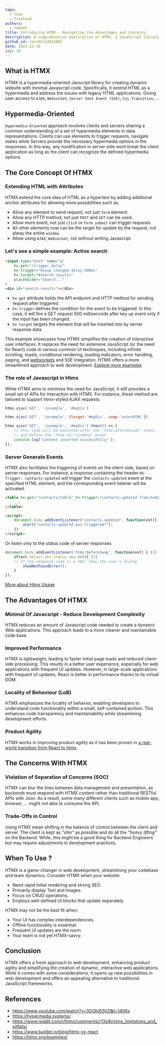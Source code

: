 ```yaml
---
tags:
  - htmx
  - frontend
authors:
  - namanh
title: Introducing HTMX - Navigating the Advantages and Concerns
description: A comprehensive exploration of HTMX, a JavaScript library that extends HTML as a hypermedia, addressing the limitations of legacy HTML applications.
github_id: tonible14012002
date: 2023-12-18
icy: 10
---
```


## What is HTMX
HTMX is a hypermedia-oriented Javscript library for creating dynamic website with minimal Javascript code. Specifically, it extend HTML as a hypermedia and address the issues with legacy HTML applications.
Giving user access to `AJAX`, `Websocket`, `Server Sent Event (SSE)`, `Css Transition`, ...

## Hypermedia-Oriented
`Hypermedia-Oriented` approach involves clients and servers sharing a common understanding of a set of hypermedia elements in data representations. Clients can use elements to trigger requests, navigate states while Servers provide the necessary hypermedia options in the responses. 
In this way, any modification in server side wont break the client application as long as the client can recognize the defined hypermedia options.

## The Core Concept Of HTMX
### Extending HTML with Attributes
HTMX extend the core idea of HTML as a hypertext by adding additional anchor attributes for allowing more possibilities such as:

- Allow any element to send request, not just `form` element.
- Allow any HTTP method, not just `POST` and `GET` can be used.
- Allow more event, not just `click` or `form submit` can trigger requests.
- All other elements now can be the target for update by the request, not alway the entire `window`.
- Allow using `AJAX`, `Websocket`, `SSE` without writing Javascript.

### Let's see a simple example: Active search
```html
<input type="text" name="q"
    hx-get="/trigger_delay"
    hx-trigger="keyup changed delay:500ms"
    hx-target="#search-results"
    placeholder="Search..."
>
<div id="search-results"></div>
```
- `hx-get` attribute holds the API endpoint and HTTP method for sending request after triggered.
- `hx-trigger` defines the condition for the event to be triggered. In this case, it will fire a GET request 500 milliseconds after key up event only if the input has been changed.
- `hx-target` targets the element that will be inserted into by server response data.

This example showcases how HTMX simplifies the creation of interactive user interfaces. It replaces the need for extensive JavaScript (or the need for React) code in various common UI techniques, including infinite scrolling, toasts, conditional rendering, loading indicators, error handling, paging, and [websockets]() and SSE integration. HTMX offers a more streamlined approach to web development. [Explore more examples](https://htmx.org/examples/)

### The role of Javascript in Htmx
While HTMX aims to minimize the need for JavaScript, it still provides a small set of APIs for interaction with HTMX.
For instance, these method are tailored to support htmx-styled AJAX requests:

```javascript
htmx.ajax('GET', '/example', '#myDiv')

htmx.ajax('GET', '/example', {target:'#myDiv', swap:'outerHTML'})

htmx.ajax('GET', '/example', '#myDiv').then(() => {
    // this code will be executed after the 'htmx:afterOnLoad' event,
    // and before the 'htmx:xhr:loadend' event
    console.log('Content inserted successfully!');
});
```

### Server Generate Events 
HTMX also facilitates the triggering of events on the client-side, based on server responses. For instance, a response containing the header `HX-Trigger: contacts-updated` will trigger the `contacts-updated` event at the specified HTML element, and the corresponding event listener will be activated.
```html
<table hx-get="/contacts/table" hx-trigger="contacts-updated from:body"> (2)
    ...
</table>

<script>
    document.body.addEventListener("contacts-updated", function(evt){
        alert("contacts-updated was triggered!");
    })
</script>
```
Or listen only to the status code of server responses
```javascript
document.body.addEventListener('htmx:beforeSwap', function(evt) { (1)
    if(evt.detail.xhr.status === 404){ (2)
    // If the response code is a 404, show the user a dialog
        showNotFoundError();
    }
});
```

[More about Htmx Usage](https://hypermedia.systems/book/contents/)

## The Advantages Of HTMX
### Minimal Of Javacsript - Reduce Development Complexity
HTMX reduces an amount of Javascript code needed to create a dynamic Web applications. This approach leads to a more cleaner and maintainable code base.

### Improved Performance
HTMX is lightweight, leading to faster initial page loads and reduced client-side processing. This results in a better user experience, especially for web applications with frequent UI updates. However, in large-scale applications with frequent UI updates, React is better in performance thanks to its virtual DOM.

### Locality of Behaviour (LoB)
HTMX emphasizes the locality of behavior, enabling developers to understand code functionality within a small, self-contained portion. This enhances code transparency and maintainability while streamlining development efforts.

### Product Agility
HTMX works in improving product agility as it has been proven in [a real-world transition from React to htmx](https://htmx.org/essays/a-real-world-react-to-htmx-port/).

## The Concerns With HTMX
### Violation of Separation of Concerns (SOC)
HTMX can blur the lines between data management and presentation, as backends must respond with HTMX content rather than traditional RESTful APIs with Json. As a result, some many different clients such as mobile app, browser, ... might not able to consume the API.

### Trade-Offs in Control
Using HTMX mean shifting in the balance of control between the client and server. The client is kept as *"slim"* as possible and do all the *"heavy lifting"* on the Backend. While, this might be a good thing for Backend Engineers but may require adjustments in development practices.

## When To Use ? 
HTMX is a game-changer in web development, streamlining your codebase and team dynamics. Consider HTMX when your website:
- Need rapid initial rendering and strong SEO.
- Primarily display Text and Images.
- Focus on CRUD operations.
- Employs well-defined UI blocks that update separately.

HTMX may not be the best fit when:
- Your UI has complex interdependencies.
- Offline functionality is essential.
- Frequent UI updates are the norm.
- Your team is not yet HTMX-savvy.

## Conclusion
HTMX offers a fresh approach to web development, enhancing product agility and simplifying the creation of dynamic, interactive web applications. While it comes with some considerations, it opens up new possibilities in web development and offers an appealing alternative to traditional JavaScript frameworks.

## References
- https://www.youtube.com/watch?v=3GObi93tjZI&t=1406s
- https://hypermedia.systems/
- https://www.reddit.com/r/htmx/comments/r13e9i/xtmx_limitations_and_pitfalls/
- https://www.builder.io/blog/htmx-vs-react
- https://htmx.org/examples/
